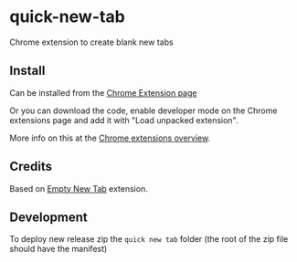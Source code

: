 # quick-new-tab

Chrome extension to create blank new tabs

## Install

Can be installed from the [Chrome Extension page](https://chrome.google.com/webstore/detail/quick-new-tab/jckhphckflmhijknilbdgpdjjkehbhpm)

Or you can download the code, enable developer mode on the Chrome extensions page and add it with "Load unpacked extension".

More info on this at the [Chrome extensions overview](https://developer.chrome.com/extensions/overview).

## Credits

Based on [Empty New Tab](https://chrome.google.com/webstore/detail/empty-new-tab-page/dpjamkmjmigaoobjbekmfgabipmfilij?hl=en-US) extension.

## Development

To deploy new release zip the `quick new tab` folder (the root of the zip file should have the manifest)
